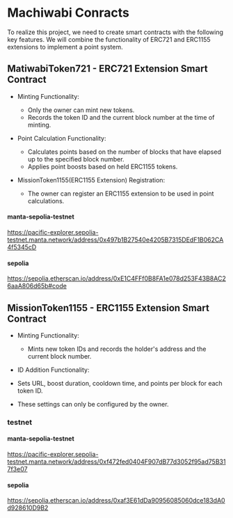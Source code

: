 # Machiwabi Conracts

To realize this project, we need to create smart contracts with the following key features. We will combine the functionality of ERC721 and ERC1155 extensions to implement a point system.

## MatiwabiToken721 - ERC721 Extension Smart Contract

- Minting Functionality:
  - Only the owner can mint new tokens.
  - Records the token ID and the current block number at the time of minting.

- Point Calculation Functionality:
  - Calculates points based on the number of blocks that have elapsed up to the specified block number.
  - Applies point boosts based on held ERC1155 tokens.

- MissionToken1155(ERC1155 Extension) Registration:
  - The owner can register an ERC1155 extension to be used in point calculations.

#### manta-sepolia-testnet
https://pacific-explorer.sepolia-testnet.manta.network/address/0x497b1B27540e4205B7315DEdF1B062CA4f5345cD

#### sepolia
https://sepolia.etherscan.io/address/0xE1C4FFf0B8FA1e078d253F43B8AC26aaA806d65b#code

## MissionToken1155 -  ERC1155 Extension Smart Contract

- Minting Functionality:
  - Mints new token IDs and records the holder's address and the current block number.

- ID Addition Functionality:
 - Sets URL, boost duration, cooldown time, and points per block for each token ID.
  - These settings can only be configured by the owner.

### testnet

#### manta-sepolia-testnet
https://pacific-explorer.sepolia-testnet.manta.network/address/0xf472fed0404F907dB77d3052f95ad75B317f3e07

#### sepolia
https://sepolia.etherscan.io/address/0xaf3E61dDa90956085060dce183dA0d928610D9B2
